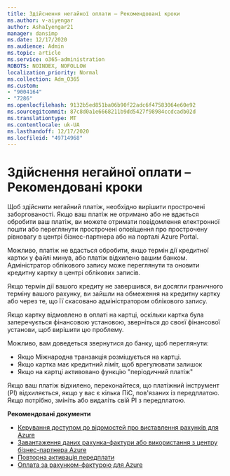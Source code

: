 ```yaml
---
title: Здійснення негайної оплати – Рекомендовані кроки
ms.author: v-aiyengar
author: AshaIyengar21
manager: dansimp
ms.date: 12/17/2020
ms.audience: Admin
ms.topic: article
ms.service: o365-administration
ROBOTS: NOINDEX, NOFOLLOW
localization_priority: Normal
ms.collection: Adm_O365
ms.custom:
- "9004164"
- "7286"
ms.openlocfilehash: 9132b5ed851ba06b90f22adc6f47583064e60e92
ms.sourcegitcommit: 87c8d0a1e6668211b9dd5427f98984ccdcadb02d
ms.translationtype: MT
ms.contentlocale: uk-UA
ms.lasthandoff: 12/17/2020
ms.locfileid: "49714968"
---
```

# <a name="make-immediate-payment---recommended-steps"></a>Здійснення негайної оплати – Рекомендовані кроки

Щоб здійснити негайний платіж, необхідно вирішити прострочені заборгованості. Якщо ваш платіж не отримано або не вдається обробити ваш платіж, ви можете отримати повідомлення електронної пошти або переглянути прострочені оповіщення про прострочену рівновагу в центрі бізнес-партнера або на порталі Azure Portal. 

Можливо, платіж не вдасться обробити, якщо термін дії кредитної картки у файлі минув, або платіж відхилено вашим банком. Адміністратор облікового запису може переглянути та оновити кредитну картку в центрі облікових записів. 

Якщо термін дії вашого кредиту не завершився, ви досягли граничного терміну вашого рахунку, ви зайшли на обмеження на кредитну картку або через те, що її скасовано адміністратором облікового запису.  

Якщо картку відмовлено в оплаті на картці, оскільки картка була заперечується фінансовою установою, зверніться до своєї фінансової установи, щоб вирішити цю проблему.  

Можливо, вам доведеться звернутися до банку, щоб переглянути:

- Якщо Міжнародна транзакція розміщується на картці. 
- Якщо картка має кредитний ліміт, щоб врегулювати залишок 
- Якщо на картці активовано функцію "періодичний платіж" 

Якщо ваш платіж відхилено, переконайтеся, що платіжний інструмент (PI) відхиляється, якщо у вас є кілька ПіС, пов'язаних із передплатою. Якщо потрібно, змініть або видаліть свій PI з передплатою. 

**Рекомендовані документи** 

- [Керування доступом до відомостей про виставлення рахунків для Azure](https://docs.microsoft.com/azure/billing/billing-manage-access?WT.mc_id=Portal-Microsoft_Azure_Support)
- [Завантаження даних рахунка-фактури або використання з центру бізнес-партнера Azure](https://docs.microsoft.com/azure/billing/billing-download-azure-invoice-daily-usage-date?WT.mc_id=Portal-Microsoft_Azure_Support)
- [Повторна активація передплати](https://docs.microsoft.com/azure/billing/billing-subscription-become-disable?WT.mc_id=Portal-Microsoft_Azure_Support)
- [Оплата за рахунком-фактурою для Azure](https://docs.microsoft.com/azure/cost-management-billing/manage/pay-by-invoice) 
